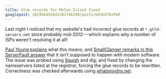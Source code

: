 ```yaml
---
title: Glue records for Melon Island fixed
googlepost: 101956452641381748248/posts/U83hV78zFkR
---
```


Last night I noticed that my website's had incorrect glue records at `*.gtld-servers.net` since probably mid-2012---which explains why a number of ISPs weren't resolving it at all!

[Paul Young explains][P] what this means, and [SmallClanger remarks in this ServerFault answer][SC] that it isn't supposed to happen with modern software. The issue was probed using [Squish][Sq] and dig; and fixed by changing the nameservers listed at the registrar, forcing the glue records to be rewritten. Correctness was checked afterwards using [whatsmydns.net][W].

[P]: http://neuralfibre.com/paul/it/dns-ns-records-are-not-glue-records-or-how-to-break-your-dns-delegation
[SC]: http://serverfault.com/questions/210317/#answer-210403
[Sq]: http://dns.squish.net/
[W]: https://www.whatsmydns.net/
